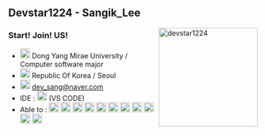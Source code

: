 ## Devstar1224 - Sangik_Lee
<img align="right" src="https://avatars1.githubusercontent.com/u/23352518?s=460&v=4" height="200" width="200" alt="devstar1224">

### Start! Join! US!

- <img src="https://simpleicons.org/icons/myspace.svg" height="20" width="20"> Dong Yang Mirae University / Computer software major
- <img src="https://simpleicons.org/icons/safari.svg" height="20" width="20"> Republic Of Korea / Seoul
- <img src="https://simpleicons.org/icons/minutemailer.svg" height="20" width="20"> dev_sang@naver.com
- IDE : <img src="https://simpleicons.org/icons/visualstudiocode.svg" height="20" width="20"> (VS CODE)
- Able to : <img src="https://simpleicons.org/icons/c.svg" height="20" width="20"> <img src="https://simpleicons.org/icons/java.svg" height="20" width="20"> <img src="https://simpleicons.org/icons/javascript.svg" height="20" width="20"> <img src="https://simpleicons.org/icons/linux.svg" height="20" width="20"> <img src="https://simpleicons.org/icons/html5.svg" height="20" width="20"> <img src="https://simpleicons.org/icons/node-dot-js.svg" height="20" width="20"> <img src="https://simpleicons.org/icons/mongodb.svg" height="20" width="20"> <img src="https://simpleicons.org/icons/python.svg" height="20" width="20"> <img src="https://simpleicons.org/icons/oracle.svg" height="20" width="20"> <img src="https://simpleicons.org/icons/mysql.svg" height="20" width="20"> <img src="https://simpleicons.org/icons/shell.svg" height="20" width="20">
